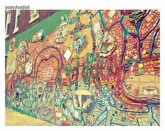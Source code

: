 asasdsadsd
![example2](https://github.com/LarryLin35/ORB_SLAM2/blob/JersonNano_Version_02/image/1.jpg)

